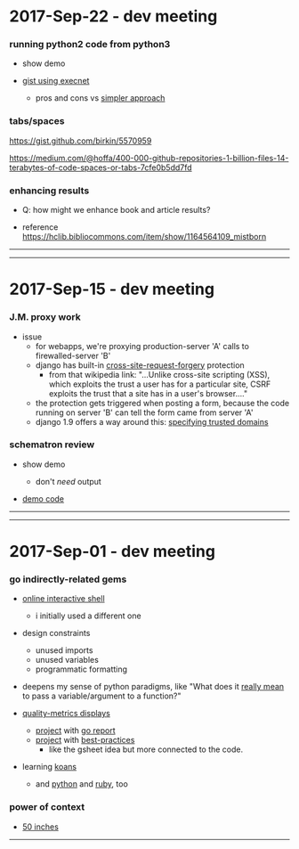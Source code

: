 2017-Sep-22 - dev meeting
=========================

### running python2 code from python3

- show demo

- [gist using execnet](https://gist.github.com/birkin/2c461f44542a44062ad7deacbf51bf50)
    - pros and cons vs [simpler approach](https://github.com/Brown-University-Library/xsl_transformer_project/blob/61f4a0e7f6dacd6fdc50e87e09b0ead88b35e958/transformer_app/models.py#L215-L217)


### tabs/spaces

<https://gist.github.com/birkin/5570959>

<https://medium.com/@hoffa/400-000-github-repositories-1-billion-files-14-terabytes-of-code-spaces-or-tabs-7cfe0b5dd7fd>


### enhancing results

- Q: how might we enhance book and article results?

- reference <https://hclib.bibliocommons.com/item/show/1164564109_mistborn>

---

---


2017-Sep-15 - dev meeting
=========================

### J.M. proxy work

- issue
    - for webapps, we're proxying production-server 'A' calls to firewalled-server 'B'
    - django has built-in [cross-site-request-forgery](https://en.wikipedia.org/wiki/Cross-site_request_forgery) protection
        - from that wikipedia link: "...Unlike cross-site scripting (XSS), which exploits the trust a user has for a particular site, CSRF exploits the trust that a site has in a user's browser...."
    - the protection gets triggered when posting a form, because the code running on server 'B' can tell the form came from server 'A'
    - django 1.9 offers a way around this: [specifying trusted domains](https://docs.djangoproject.com/en/1.9/ref/settings/#csrf-trusted-origins)


### schematron review

- show demo
    - don't _need_ output

- [demo code](https://github.com/birkin/schematron_info)


---

---


2017-Sep-01 - dev meeting
=========================


### go indirectly-related gems

- [online interactive shell](https://play.golang.org)
    - i initially used a different one

- design constraints
    - unused imports
    - unused variables
    - programmatic formatting

- deepens my sense of python paradigms, like "What does it [really mean](https://jeffknupp.com/blog/2012/11/13/is-python-callbyvalue-or-callbyreference-neither/) to pass a variable/argument to a function?"

- [quality-metrics displays](https://github.com/trending/go)
    - [project](https://github.com/json-iterator/go/blob/master/README.md) with [go report](https://goreportcard.com/report/github.com/json-iterator/go)
    - [project](https://github.com/syncthing/syncthing/blob/master/README.md) with [best-practices](https://bestpractices.coreinfrastructure.org/projects/88)
        - like the gsheet idea but more connected to the code.

- learning [koans](https://github.com/cdarwin/go-koans)
    - and [python](https://github.com/gregmalcolm/python_koans/tree/master/python3/koans) and [ruby](http://rubykoans.com), too


### power of context

- [50 inches](https://www.nytimes.com/interactive/2017/08/29/upshot/100000005393332.mobile.html)

---
